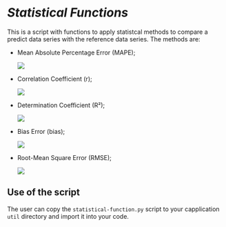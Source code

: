 # *Statistical Functions*

This is a script with functions to apply statistcal methods to compare a predict data series with the reference data series. The methods are:

* Mean Absolute Percentage Error (MAPE);

	<img src="https://render.githubusercontent.com/render/math?math=MAPE = {1 \over n} \sum {\Bigl\lvert {{y_{ref_i} - y_{pred_i}} \over {y_{ref_i}}} \Bigr\rvert}">

* Correlation Coefficient (r);

	<img src="https://render.githubusercontent.com/render/math?math=r = {{n({\sum y_{ref_i} {.} y_{pred_i}})} - ({{\sum y_{ref_i}}}) {.} ({{\sum y_{pred_i}}})} \over \sqrt{[n {\sum {y_{ref_i}}^2} - ({\sum y_{ref_i}})^2] {.} [n {\sum {y_{pred_i}}^2} - ({\sum y_{pred_i}})^2]}">

* Determination Coefficient (R²);

	<img src="https://render.githubusercontent.com/render/math?math=R^2 = r^2 = ({{{n({\sum y_{ref_i} {.} y_{pred_i}})} - ({{\sum y_{ref_i}}}) {.} ({{\sum y_{pred_i}}})} \over \sqrt{[n {\sum {y_{ref_i}}^2} - ({\sum y_{ref_i}})^2] {.} [n {\sum {y_{pred_i}}^2} - ({\sum y_{pred_i}})^2]}})^2">

* Bias Error (bias);

	<img src="https://render.githubusercontent.com/render/math?math=Bias = {\sum ({y_{pred_i} - y_{ref_i}})} \over {n}">

* Root-Mean Square Error (RMSE);

	<img src="https://render.githubusercontent.com/render/math?math=RMSE = \sqrt{{\sum ({y_{pred_i} - y_{ref_i}})^2} \over {n}}">

## Use of the script

The user can copy the `statistical-function.py` script to your capplication `util` directory and import it into your code.